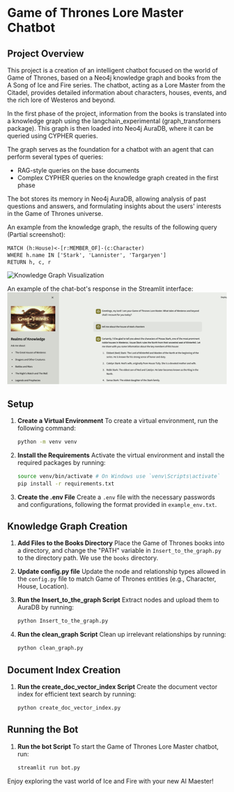 # Game of Thrones Lore Master Chatbot

## Project Overview

This project is a creation of an intelligent chatbot focused on the world of Game of Thrones, based on a Neo4j knowledge graph and books from the A Song of Ice and Fire series. The chatbot, acting as a Lore Master from the Citadel, provides detailed information about characters, houses, events, and the rich lore of Westeros and beyond.

In the first phase of the project, information from the books is translated into a knowledge graph using the langchain_experimental (graph_transformers package). This graph is then loaded into Neo4j AuraDB, where it can be queried using CYPHER queries.

The graph serves as the foundation for a chatbot with an agent that can perform several types of queries:
- RAG-style queries on the base documents
- Complex CYPHER queries on the knowledge graph created in the first phase

The bot stores its memory in Neo4j AuraDB, allowing analysis of past questions and answers, and formulating insights about the users' interests in the Game of Thrones universe.

An example from the knowledge graph, the results of the following query (Partial screenshot):
```cypher
MATCH (h:House)<-[r:MEMBER_OF]-(c:Character)
WHERE h.name IN ['Stark', 'Lannister', 'Targaryen']
RETURN h, c, r
```
![Knowledge Graph Visualization](examples/got_graph_visualization.png)

An example of the chat-bot's response in the Streamlit interface:
![Chatbot Interface](examples/got_chatbot.png)

## Setup

1. **Create a Virtual Environment**
   To create a virtual environment, run the following command:
   ```bash
   python -m venv venv
   ```

2. **Install the Requirements**
   Activate the virtual environment and install the required packages by running:
   ```bash
   source venv/bin/activate # On Windows use `venv\Scripts\activate`
   pip install -r requirements.txt
   ```

3. **Create the .env File**
   Create a `.env` file with the necessary passwords and configurations, following the format provided in `example_env.txt`.

## Knowledge Graph Creation

1. **Add Files to the Books Directory**
   Place the Game of Thrones books into a directory, and change the "PATH" variable in `Insert_to_the_graph.py` to the directory path. We use the `books` directory.

2. **Update config.py file**
   Update the node and relationship types allowed in the `config.py` file to match Game of Thrones entities (e.g., Character, House, Location).

3. **Run the Insert_to_the_graph Script**
   Extract nodes and upload them to AuraDB by running:
   ```bash
   python Insert_to_the_graph.py
   ```

4. **Run the clean_graph Script**
   Clean up irrelevant relationships by running:
   ```bash
   python clean_graph.py
   ```

## Document Index Creation

1. **Run the create_doc_vector_index Script**
   Create the document vector index for efficient text search by running:
   ```bash
   python create_doc_vector_index.py
   ```

## Running the Bot

1. **Run the bot Script**
   To start the Game of Thrones Lore Master chatbot, run:
   ```bash
   streamlit run bot.py
   ```

Enjoy exploring the vast world of Ice and Fire with your new AI Maester!